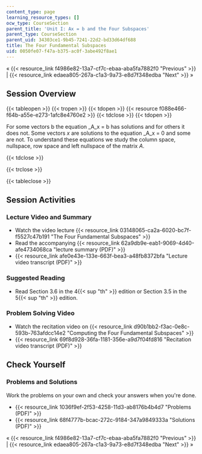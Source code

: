 ```yaml
---
content_type: page
learning_resource_types: []
ocw_type: CourseSection
parent_title: 'Unit I: Ax = b and the Four Subspaces'
parent_type: CourseSection
parent_uid: 34303ce1-9b45-7241-22d2-bd33d64df688
title: The Four Fundamental Subspaces
uid: 0050fe07-f47a-b375-ac0f-3abe492f8ae1
---
```


« {{< resource_link f4986e82-13a7-cf7c-ebaa-aba5fa7882f0 "Previous" >}} | {{< resource_link edaea805-267a-c1a3-9a73-e8d7f348edba "Next" >}} »

Session Overview
----------------

{{< tableopen >}}
{{< tropen >}}
{{< tdopen >}}
{{< resource f088e466-f64b-a55e-e273-1afc8e4760e2 >}}
{{< tdclose >}}
{{< tdopen >}}


For some vectors b the equation _A_x = b has solutions and for others it does not. Some vectors _x_ are solutions to the equation _A_x = 0 and some are not. To understand these equations we study the column space, nullspace, row space and left nullspace of the matrix _A_.


{{< tdclose >}}

{{< trclose >}}

{{< tableclose >}}

Session Activities
------------------

### Lecture Video and Summary

*   Watch the video lecture {{< resource_link 03148065-ca2a-6020-bc7f-f5527c47b191 "The Four Fundamental Subspaces" >}}
*   Read the accompanying {{< resource_link 62a9db9e-eab1-9069-4d40-afe4734068ca "lecture summary (PDF)" >}}
*   {{< resource_link afe0e43e-133e-663f-bea3-a48fb8372bfa "Lecture video transcript (PDF)" >}}

### Suggested Reading

*   Read Section 3.6 in the 4{{< sup "th" >}} edition or Section 3.5 in the 5{{< sup "th" >}} edition.

### Problem Solving Video

*   Watch the recitation video on {{< resource_link d90b1bb2-f3ac-0e8c-593b-763afdcc14e2 "Computing the Four Fundamental Subspaces" >}}
*   {{< resource_link 69f8d928-36fa-1181-356e-a9d7f04fd816 "Recitation video transcript (PDF)" >}}

Check Yourself
--------------

### Problems and Solutions

Work the problems on your own and check your answers when you're done.

*   {{< resource_link 1036f9ef-2f53-4258-11d3-ab8176b4b4d7 "Problems (PDF)" >}}
*   {{< resource_link 68f4777b-bcac-272c-9184-347a9849333a "Solutions (PDF)" >}}

« {{< resource_link f4986e82-13a7-cf7c-ebaa-aba5fa7882f0 "Previous" >}} | {{< resource_link edaea805-267a-c1a3-9a73-e8d7f348edba "Next" >}} »